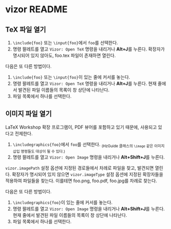 # vizor README

## TeX 파일 열기

1. `\include{foo}` 또는 `\input{foo}`에서 `foo`를 선택한다.
1. 명령 팔레트를 열고 `Vizor: Open TeX` 명령을 내리거나 **Alt+J**를 누른다. 
   확장자가 명시되어 있지 않아도, foo.tex 파일이 존재하면 열린다. 

다음은 또 다른 방법이다.

1. `\include{foo}` 또는 `\input{foo}`이 있는 줄에 커서를 놓는다.
1. 명령 팔레트를 열고 `Vizor: Open TeX` 명령을 내리거나 **Alt+J**를 누른다. 
   현재 줄에서 발견된 파일 이름들의 목록이 창 상단에 나타난다.
1. 파일 목록에서 하나를 선택한다.

## 이미지 파일 열기

LaTeX Workshop 확장 프로그램이, PDF 뷰어를 포함하고 있기 때문에, 사용되고 있다고 전제한다.

1. `\includegraphics{foo}`에서 `foo`를 선택한다. 
   <sub>(HzGuide 클래스의 `\image` 같은 이미지 삽입 명령들도 대상이 될 수 있다.)</sub>
1. 명령 팔레트를 열고 `Vizor: Open Image` 명령을 내리거나 **Alt+Shift+J**를 누른다.

`vizor.imagePath` 설정 옵션에 지정된 경로들에서 차례로 파일을 찾고, 발견되면 열린다.
확장자가 명시되어 있지 않으면 `vizor.imageType` 설정 옵션에 지정된 확장자들을 적용하여 파일들을 찾는다. 이를테면 foo.png, foo.pdf, foo.jpg를 차례로 찾는다.


다음은 또 다른 방법이다.

1. `\includegraphics{foo}`이 있는 줄에 커서를 놓는다.
1. 명령 팔레트를 열고 `Vizor: Open Image` 명령을 내리거나 **Alt+Shift+J**를 누른다.
   현재 줄에서 발견된 파일 이름들의 목록이 창 상단에 나타난다.
1. 파일 목록에서 하나를 선택한다.
